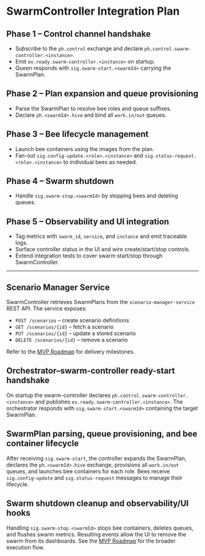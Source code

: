 # SwarmController Integration Plan

## Phase 1 – Control channel handshake
- Subscribe to the `ph.control` exchange and declare `ph.control.swarm-controller.<instance>`.
- Emit `ev.ready.swarm-controller.<instance>` on startup.
- Queen responds with `sig.swarm-start.<swarmId>` carrying the SwarmPlan.

## Phase 2 – Plan expansion and queue provisioning
- Parse the SwarmPlan to resolve bee roles and queue suffixes.
- Declare `ph.<swarmId>.hive` and bind all `work.in/out` queues.

## Phase 3 – Bee lifecycle management
- Launch bee containers using the images from the plan.
- Fan-out `sig.config-update.<role>.<instance>` and `sig.status-request.<role>.<instance>` to individual bees as needed.

## Phase 4 – Swarm shutdown
- Handle `sig.swarm-stop.<swarmId>` by stopping bees and deleting queues.

## Phase 5 – Observability and UI integration
- Tag metrics with `swarm_id`, `service`, and `instance` and emit traceable logs.
- Surface controller status in the UI and wire create/start/stop controls.
- Extend integration tests to cover swarm start/stop through SwarmController.

---

## Scenario Manager Service

SwarmController retrieves SwarmPlans from the `scenario-manager-service` REST API. The service exposes:

- `POST /scenarios` – create scenario definitions
- `GET /scenarios/{id}` – fetch a scenario
- `PUT /scenarios/{id}` – update a stored scenario
- `DELETE /scenarios/{id}` – remove a scenario

Refer to the [MVP Roadmap](MVP_ROADMAP.md#scenario-manager-service) for delivery milestones.

## Orchestrator–swarm-controller ready-start handshake

On startup the swarm-controller declares `ph.control.swarm-controller.<instance>` and publishes `ev.ready.swarm-controller.<instance>`. The orchestrator responds with `sig.swarm-start.<swarmId>` containing the target SwarmPlan.

## SwarmPlan parsing, queue provisioning, and bee container lifecycle

After receiving `sig.swarm-start`, the controller expands the SwarmPlan, declares the `ph.<swarmId>.hive` exchange, provisions all `work.in/out` queues, and launches bee containers for each role. Bees receive `sig.config-update` and `sig.status-request` messages to manage their lifecycle.

## Swarm shutdown cleanup and observability/UI hooks

Handling `sig.swarm-stop.<swarmId>` stops bee containers, deletes queues, and flushes swarm metrics. Resulting events allow the UI to remove the swarm from its dashboards. See the [MVP Roadmap](MVP_ROADMAP.md#swarmcontroller-lifecycle) for the broader execution flow.
